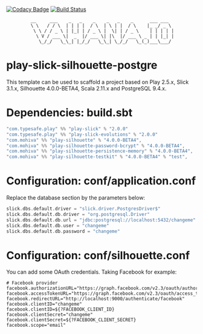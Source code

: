 [![Codacy Badge](https://api.codacy.com/project/badge/grade/51da0a5952884822a2abbf64bebb9239)](https://www.codacy.com/app/bazard-philippe/play-slick-silhouette-postgres)
[![Build Status](https://travis-ci.org/vahana-team/play-slick-silhouette-postgres.svg?branch=master)](https://travis-ci.org/vahana-team/play-slick-silhouette-postgres)                                                      
             
             __     ___    _   _    _    _   _    _      ___ ___  
             \ \   / / \  | | | |  / \  | \ | |  / \    |_ _/ _ \ 
              \ \ / / _ \ | |_| | / _ \ |  \| | / _ \    | | | | |
               \ V / ___ \|  _  |/ ___ \| |\  |/ ___ \ _ | | |_| |
                \_/_/   \_\_| |_/_/   \_\_| \_/_/   \_(_)___\___/ 
                                                                  

# play-slick-silhouette-postgre
This template can be used to scaffold a project based on Play 2.5.x, Slick 3.1.x, Silhouette 4.0.0-BETA4, 
Scala 2.11.x and PostgreSQL 9.4.x.

# Dependencies: build.sbt

```scala
"com.typesafe.play" %% "play-slick" % "2.0.0"
"com.typesafe.play" %% "play-slick-evolutions" % "2.0.0"
"com.mohiva" %% "play-silhouette" % "4.0.0-BETA4",
"com.mohiva" %% "play-silhouette-password-bcrypt" % "4.0.0-BETA4",
"com.mohiva" %% "play-silhouette-persistence-memory" % "4.0.0-BETA4",
"com.mohiva" %% "play-silhouette-testkit" % "4.0.0-BETA4" % "test",
```

# Configuration: conf/application.conf

Replace the database section by the parameters below:

```scala
slick.dbs.default.driver = "slick.driver.PostgresDriver$"
slick.dbs.default.db.driver = "org.postgresql.Driver"
slick.dbs.default.db.url = "jdbc:postgresql://localhost:5432/changeme"
slick.dbs.default.db.user = "changeme"
slick.dbs.default.db.password = "changeme"
```

# Configuration: conf/silhouette.conf
You can add some OAuth credentials. Taking Facebook for example:

```
# Facebook provider
facebook.authorizationURL="https://graph.facebook.com/v2.3/oauth/authorize"
facebook.accessTokenURL="https://graph.facebook.com/v2.3/oauth/access_token"
facebook.redirectURL="http://localhost:9000/authenticate/facebook"
facebook.clientID="changeme"
facebook.clientID=${?FACEBOOK_CLIENT_ID}
facebook.clientSecret="changeme"
facebook.clientSecret=${?FACEBOOK_CLIENT_SECRET}
facebook.scope="email"
```